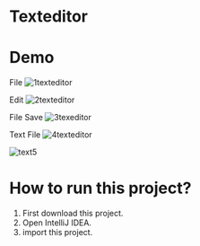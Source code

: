 # Texteditor

# Demo
File
![1texteditor](https://user-images.githubusercontent.com/45370567/210626113-cef50a13-ffb5-4321-825a-2ab29289b115.png)

Edit
![2texteditor](https://user-images.githubusercontent.com/45370567/210626150-dbfa9c9c-764e-4874-84d1-4b92ea7b0801.png)
 
 File Save
![3texeditor](https://user-images.githubusercontent.com/45370567/210626161-50a454b4-4851-4a1e-b163-81023c74eb6b.png)

Text File
![4texteditor](https://user-images.githubusercontent.com/45370567/210626179-a7a024ee-f01d-46b9-84e5-6bcff9f4bc2b.png)


![text5](https://user-images.githubusercontent.com/45370567/210626211-3a5da8d4-4e1b-46a8-a518-9bc73cd04ef1.png)

# How to run this project?

1. First download this project.
2. Open IntelliJ IDEA.
3. import this project.
